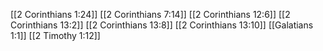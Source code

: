 [[2 Corinthians 1:24]]
[[2 Corinthians 7:14]]
[[2 Corinthians 12:6]]
[[2 Corinthians 13:2]]
[[2 Corinthians 13:8]]
[[2 Corinthians 13:10]]
[[Galatians 1:1]]
[[2 Timothy 1:12]]
